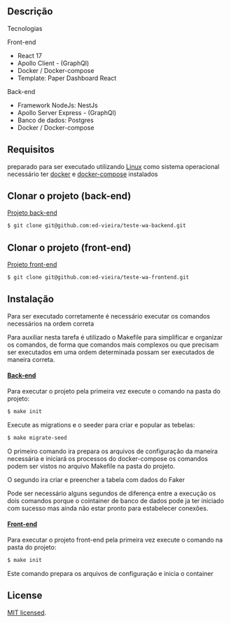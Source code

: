 
## Descrição

  Tecnologias
   <p>Front-end</p>
   <ul>
     <li>React 17</li>
     <li>Apollo Client - (GraphQl)</li>
     <li>Docker / Docker-compose</li>
     <li>Template: Paper Dashboard React</li>
   </ul> 

   <p> Back-end</p> 
     <ul>
     <li>Framework NodeJs: NestJs</li>
     <li>Apollo Server Express - (GraphQl)</li>
     <li>Banco de dados: Postgres</li>
     <li>Docker / Docker-compose</li>
   </ul> 

## Requisitos
  <p>preparado para ser executado utilizando <u>Linux</u> como sistema operacional
  necessário ter <u>docker</u> e <u>docker-compose</u> instalados
  </p>



## Clonar o projeto (back-end)

<a href="https://github.com/ed-vieira/teste-wa-backend" target="_blank">
  Projeto back-end
</a>

```bash
$ git clone git@github.com:ed-vieira/teste-wa-backend.git
```

## Clonar o projeto (front-end)

<a href="https://github.com/ed-vieira/teste-wa-frontend" target="_blank">
  Projeto front-end
</a>

```bash
$ git clone git@github.com:ed-vieira/teste-wa-frontend.git
```


## Instalação
  <p> Para ser executado corretamente é necessário executar os comandos necessários na ordem 
  correta  </p>
  <p> Para auxiliar nesta tarefa é utilizado o Makefile para simplificar e organizar os comandos, de forma que comandos mais complexos ou que precisam ser executados em uma ordem determinada possam ser executados de maneira correta. 
  </p> 

 <a href="https://github.com/ed-vieira/teste-wa-backend" target="_blank">
  <h4>Back-end</h4>
 </a>

 <p> Para executar o projeto pela primeira vez execute o comando na pasta do projeto: </p>

```bash
$ make init
```

<p> Execute as migrations e o seeder para criar e popular as tebelas: </p>

```bash
$ make migrate-seed
```



<p> O primeiro comando ira prepara os arquivos de configuração da maneira necessária e iniciará os processos do docker-compose os comandos podem ser vistos no arquivo Makefile na pasta do projeto.</p>

<p>O segundo ira criar e preencher a tabela com dados do Faker</p>

<p>Pode ser necessário alguns segundos de diferença entre a execução os dois comandos porque o cointainer de banco de dados pode ja ter iniciado com sucesso mas ainda não estar pronto para estabelecer conexões. </p>


<a href="https://github.com/ed-vieira/teste-wa-frontend" target="_blank">
 <h4>Front-end</h4>
</a> 

 <p> Para executar o projeto front-end pela primeira vez execute o comando na pasta do projeto: </p>

```bash
$ make init
```
 <p>Este comando prepara os arquivos de configuração e inicia o container</p>




## License

[MIT licensed](LICENSE).
